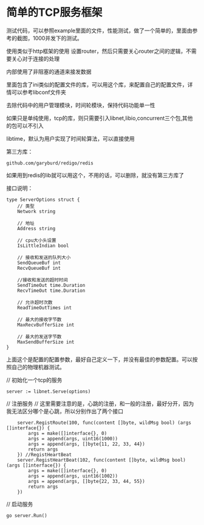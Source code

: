 # 简单的TCP服务框架

测试代码，可以参照example里面的文件，性能测试，做了一个简单的，里面由参考的截图，1000并发下的测试。

使用类似于http框架的使用
设置router，然后只需要关心router之间的逻辑，不需要关心对于连接的处理

内部使用了非阻塞的通道来接发数据

里面包含了ini类似的配置文件的库，可以用这个库，来配置自己的配置文件，详情可以参考libconf文件夹

去除代码中的用户管理模块，时间轮模块，保持代码功能单一性

如果只是单纯使用，tcp的库，则只需要引入libnet,libio,concurrent三个包,其他的包可以不引入

libtime，默认为用户实现了时间轮算法，可以直接使用

第三方库：

    github.com/garyburd/redigo/redis    

如果用到redis的lib就可以用这个，不用的话，可以删除，就没有第三方库了

接口说明：

```
type ServerOptions struct {
	// 类型
	Network string

	// 地址
	Address string

	// cpu大小头设置
	IsLittleIndian bool

	// 接收和发送的队列大小
	SendQueueBuf int
	RecvQueueBuf int

	//接收和发送的超时时间
	SendTimeOut time.Duration
	RecvTimeOut time.Duration

	// 允许超时次数
	ReadTimeOutTimes int

	// 最大的接收字节数
	MaxRecvBufferSize int

	// 最大的发送字节数
	MaxSendBufferSize int
}
```

上面这个是配置的配置参数，最好自己定义一下，并没有最佳的参数配置。可以按照自己的物理机器测试。

// 初始化一个tcp的服务

```
server := libnet.Serve(options)
```

// 注册服务
// 这里需要注意的是，心跳的注册，和一般的注册，最好分开，因为我无法区分哪个是心跳，所以分别作出了两个接口

```
    server.RegistRoute(100, func(content []byte, wildMsg bool) (args []interface{}) {
		args = make([]interface{}, 0)
		args = append(args, uint16(1000))
		args = append(args, []byte{11, 22, 33, 44})
		return args
	}) //RegistHeartBeat
	server.RegistHeartBeat(102, func(content []byte, wildMsg bool) (args []interface{}) {
		args = make([]interface{}, 0)
		args = append(args, uint16(1002))
		args = append(args, []byte{22, 33, 44, 55})
		return args
	})
```

// 启动服务

```
go server.Run()
```
